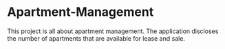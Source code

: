 # Apartment-Management

This project is all about apartment management. The application discloses the number of apartments that are available for lease and sale.

